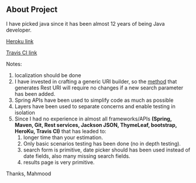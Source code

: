 ## About Project

I have picked java since it has been almost 12 years of being Java developer.

[Heroku link](https://expedia-hotel-offer2.herokuapp.com/ )

[Travis CI link](https://travis-ci.org/alturany/ExpediaHotelOffers)

Notes:

1. localization should be done 
1. I have invested in crafting a generic URI builder, so the [method](https://github.com/alturany/ExpediaHotelOffers/blob/master/src/main/java/com/expedia/offers/command/HotelOfferSearchCommand.java#L135) that generates Rest URI will require no changes if a new search parameter has been added.
1. Spring APIs have been used to simplify code as much as possible
1. Layers have been used to separate concerns and enable testing in isolation 
1. Since I had no experience in almost all frameworks/APIs **(Spring, Maven, Git, Rest services, Jackson JSON, ThymeLeaf, bootstrap,  HeroKu, Travis CI)** that has leaded to:
    1. longer time than your estimation.
    1. Only basic scenarios testing has been done (no in depth testing).
    1. search form is primitive, date picker should has been used instead of date fields, also many missing search fields.
    1. results page is very primitive.
	
Thanks,
Mahmood
